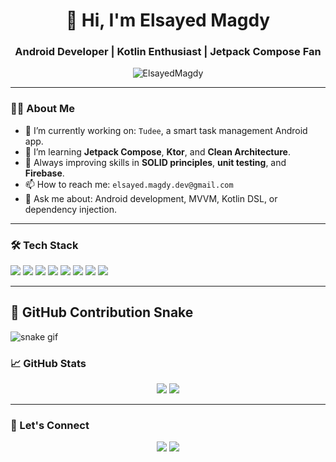 <h1 align="center">👋 Hi, I'm Elsayed Magdy</h1>
<h3 align="center">Android Developer | Kotlin Enthusiast | Jetpack Compose Fan</h3>

<p align="center">
  <img src="https://komarev.com/ghpvc/?username=ElsayedMagdy&label=Profile%20views&color=0e75b6&style=flat" alt="ElsayedMagdy" />
</p>

---

### 👨‍💻 About Me

- 🔭 I’m currently working on: `Tudee`, a smart task management Android app.
- 🌱 I’m learning **Jetpack Compose**, **Ktor**, and **Clean Architecture**.
- 🧠 Always improving skills in **SOLID principles**, **unit testing**, and **Firebase**.
- 📫 How to reach me: `elsayed.magdy.dev@gmail.com`
- 💬 Ask me about: Android development, MVVM, Kotlin DSL, or dependency injection.

---

### 🛠️ Tech Stack

<p>
  <img src="https://img.shields.io/badge/Kotlin-7F52FF?style=for-the-badge&logo=kotlin&logoColor=white"/>
  <img src="https://img.shields.io/badge/Jetpack%20Compose-4285F4?style=for-the-badge&logo=android&logoColor=white" />
  <img src="https://img.shields.io/badge/Coroutines-FF6F00?style=for-the-badge&logo=kotlin&logoColor=white"/>
  <img src="https://img.shields.io/badge/Room-6DB33F?style=for-the-badge&logo=sqlite&logoColor=white"/>
  <img src="https://img.shields.io/badge/Firebase-FFCA28?style=for-the-badge&logo=firebase&logoColor=white"/>
  <img src="https://img.shields.io/badge/Koin-007ACC?style=for-the-badge&logo=dependabot&logoColor=white"/>
  <img src="https://img.shields.io/badge/Git-F05032?style=for-the-badge&logo=git&logoColor=white"/>
  <img src="https://img.shields.io/badge/CI/CD-GitHub%20Actions-blue?style=for-the-badge&logo=github-actions&logoColor=white"/>
</p>

---
## 🐍 GitHub Contribution Snake

![snake gif](https://raw.githubusercontent.com/ElsayedMagdy122/ElsayedMagdy122/output/github-contribution-grid-snake.svg)

### 📈 GitHub Stats

<p align="center">
  <img src="https://github-readme-stats.vercel.app/api?username=ElsayedMagdy&show_icons=true&theme=radical" />
  <img src="https://github-readme-streak-stats.herokuapp.com/?user=ElsayedMagdy&theme=radical" />
</p>

---

### 🤝 Let's Connect

<p align="center">
  <a href="https://www.linkedin.com/in/elsayedmagdy/"><img src="https://img.shields.io/badge/LinkedIn-0077B5.svg?&style=for-the-badge&logo=linkedin&logoColor=white" /></a>
  <a href="mailto:elsayed.magdy.dev@gmail.com"><img src="https://img.shields.io/badge/Gmail-D14836?&style=for-the-badge&logo=gmail&logoColor=white" /></a>
</p>
